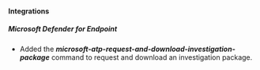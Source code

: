 
#### Integrations
##### Microsoft Defender for Endpoint
- Added the ***microsoft-atp-request-and-download-investigation-package*** command to request and download an investigation package.
